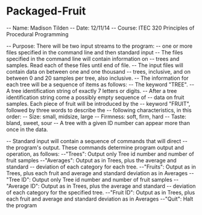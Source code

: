 # Packaged-Fruit
-- Name: Madison Tilden
-- Date: 12/11/14
-- Course: ITEC 320 Principles of Procedural Programming

-- Purpose: There will be two input streams to the program: 
-- one or more files specified in the command line and then standard input
-- The files specified in the command line will contain information on 
-- trees and samples. Read each of these files until end of file.
-- The input files will contain data on between one and one thousand 
-- trees, inclusive, and on between 0 and 20 samples per tree, also inclusive.
-- The information for each tree will be a sequence of items as follows:
-- The keyword "TREE".
-- A tree identification string of exactly 7 letters or digits.
-- After a tree identification string come a possibly empty sequence of
-- data on fruit samples. Each piece of fruit will be introduced by the
-- keyword "FRUIT", followed by three words to describe the 
-- following characteristics, in this order:
-- Size: small, midsize, large
-- Firmness: soft, firm, hard
-- Taste: bland, sweet, sour
-- A tree with a given ID number can appear more than once in the data.
 
-- Standard input will contain a sequence of commands that will direct
-- the program's output. These commands determine program output and operation, as follows:
--"Trees": Output only Tree id number and number of fruit samples
--"Averages": Output as in Trees, plus the average and standard 
-- deviation of each category for each tree.
--"Fruits": Output as in Trees, plus each fruit and average and standard deviation as in Averages
--"Tree ID": Output only Tree id number and number of fruit samples
--"Average ID": Output as in Trees, plus the average and standard
-- deviation of each category for the specified tree.
--"Fruit ID": Output as in Trees, plus each fruit and average and standard deviation as in Averages
--"Quit": Halt the program
